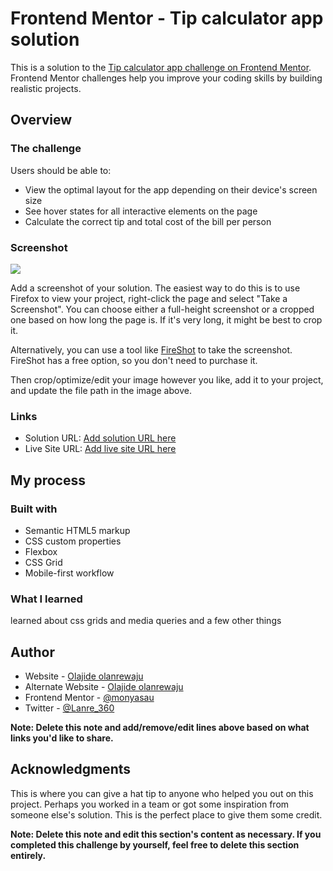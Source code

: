# Frontend Mentor - Tip calculator app solution

This is a solution to the [Tip calculator app challenge on Frontend Mentor](https://www.frontendmentor.io/challenges/tip-calculator-app-ugJNGbJUX). Frontend Mentor challenges help you improve your coding skills by building realistic projects.


## Overview

### The challenge

Users should be able to:

- View the optimal layout for the app depending on their device's screen size
- See hover states for all interactive elements on the page
- Calculate the correct tip and total cost of the bill per person

### Screenshot

![](./screenshot.jpg)

Add a screenshot of your solution. The easiest way to do this is to use Firefox to view your project, right-click the page and select "Take a Screenshot". You can choose either a full-height screenshot or a cropped one based on how long the page is. If it's very long, it might be best to crop it.

Alternatively, you can use a tool like [FireShot](https://getfireshot.com/) to take the screenshot. FireShot has a free option, so you don't need to purchase it. 

Then crop/optimize/edit your image however you like, add it to your project, and update the file path in the image above.

### Links

- Solution URL: [Add solution URL here](https://github.com/monyasau/tip-calculator)
- Live Site URL: [Add live site URL here](https://project-tip-calculator.netlify.app)

## My process

### Built with

- Semantic HTML5 markup
- CSS custom properties
- Flexbox
- CSS Grid
- Mobile-first workflow

### What I learned

learned about css grids
and media queries 
and a few other things
## Author

- Website - [Olajide olanrewaju](https://app.netlify.com/olanre)
- Alternate Website - [Olajide olanrewaju](https://app.netlify.com/monyasau)
- Frontend Mentor - [@monyasau](https://www.frontendmentor.io/profile/monyasau)
- Twitter - [@Lanre_360](https://twitter.com/Lanre_360)

**Note: Delete this note and add/remove/edit lines above based on what links you'd like to share.**

## Acknowledgments

This is where you can give a hat tip to anyone who helped you out on this project. Perhaps you worked in a team or got some inspiration from someone else's solution. This is the perfect place to give them some credit.

**Note: Delete this note and edit this section's content as necessary. If you completed this challenge by yourself, feel free to delete this section entirely.**

